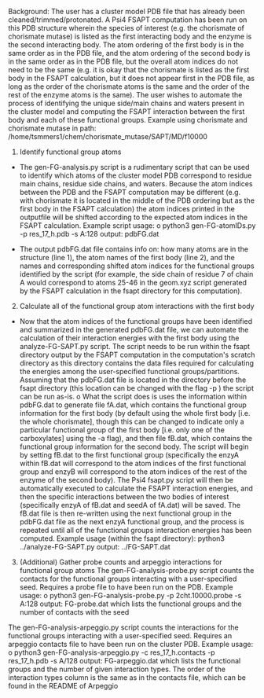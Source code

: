 Background: The user has a cluster model PDB file that has already been 
cleaned/trimmed/protonated. A Psi4 FSAPT computation has been run on this 
PDB structure wherein the species of interest (e.g. the chorismate of 
chorismate mutase) is listed as the first interacting body and the enzyme
is the second interacting body. The atom ordering of the first body is 
in the same order as in the PDB file, and the atom ordering of the second 
body is in the same order as in the PDB file, but the overall atom 
indices do not need to be the same (e.g. it is okay that the chorismate 
is listed as the first body in the FSAPT calculation, but it does not 
appear first in the PDB file, as long as the order of the chorismate 
atoms is the same and the order of the rest of the enzyme atoms is the 
same). The user wishes to automate the process of identifying the unique 
side/main chains and waters present in the cluster model and computing 
the FSAPT interaction between the first body and each of these functional 
groups.
Example using chorismate and chorismate mutase in path: /home/tsmmers1/chem/chorismate_mutase/SAPT/MD/f10000

1) Identify functional group atoms
-	The gen-FG-analysis.py script is a rudimentary script that can be used 
to identify which atoms of the cluster model PDB correspond to residue main 
chains, residue side chains, and waters. Because the atom indices between 
the PDB and the FSAPT computation may be different (e.g. with chorismate 
it is located in the middle of the PDB ordering but as the first body in 
the FSAPT calculation) the atom indices printed in the outputfile will be 
shifted according to the expected atom indices in the FSAPT calculation. 
Example script usage:
o	python3 gen-FG-atomIDs.py -p res_17_h.pdb -s A:128
	output: pdbFG.dat

-	The output pdbFG.dat file contains info on: how many atoms are in 
the structure (line 1), the atom names of the first body (line 2), and the 
names and corresponding shifted atom indices for the functional groups 
identified by the script (for example, the side chain of residue 7 of 
chain A would correspond to atoms 25-46 in the geom.xyz script generated 
by the FSAPT calculation in the fsapt directory for this computation).

2) Calculate all of the functional group atom interactions with the first body
-	Now that the atom indices of the functional groups have been 
identified and summarized in the generated pdbFG.dat file, we can 
automate the calculation of their interaction energies with the 
first body using the analyze-FG-SAPT.py script. The script needs 
to be run within the fsapt directory output by the FSAPT computation 
in the computation's scratch directory as this directory contains the 
data files required for calculating the energies among the user-specified 
functional groups/partitions. Assuming that the pdbFG.dat file is located 
in the directory before the fsapt directory (this location can be changed 
with the flag -p ) the script can be run as-is. 
o	What the script does is uses the information within pdbFG.dat to 
generate file fA.dat, which contains the functional group information for 
the first body (by default using the whole first body [i.e. the whole 
chorismate], though this can be changed to indicate only a particular 
functional group of the first body [i.e. only one of the carboxylates] 
using the -a flag), and then file fB.dat, which contains the functional 
group information for the second body. The script will begin by setting 
fB.dat to the first functional group (specifically the enzyA within 
fB.dat will correspond to the atom indices of the first functional group 
and enzyB will correspond to the atom indices of the rest of the enzyme 
of the second body). The Psi4 fsapt.py script will then be automatically 
executed to calculate the FSAPT interaction energies, and then the 
specific interactions between the two bodies of interest (specifically 
enzyA of fB.dat and seedA of fA.dat) will be saved. The fB.dat file is 
then re-written using the next functional group in the pdbFG.dat file 
as the next enzyA functional group, and the process is repeated until 
all of the functional groups interaction energies has been computed. 
Example usage (within the fsapt directory):
	python3 ../analyze-FG-SAPT.py
	output: ../FG-SAPT.dat

3) (Additional) Gather probe counts and arpeggio interactions for functional group atoms
The gen-FG-analysis-probe.py script counts the contacts for 
the functional groups interacting with a user-specified seed. Requires 
a probe file to have been run on the PDB. 
Example usage:
o	python3 gen-FG-analysis-probe.py -p 2cht.10000.probe -s A:128
	output: FG-probe.dat which lists the functional groups and the number of contacts with the seed

The gen-FG-analysis-arpeggio.py script counts the interactions for 
the functional groups interacting with a user-specified seed. 
Requires an arpeggio contacts file to have been run on the cluster PDB. 
Example usage:
o	python3 gen-FG-analysis-arpeggio.py -c res_17_h.contacts -p res_17_h.pdb -s A/128
	output: FG-arpeggio.dat which lists the functional groups and the 
	number of given interaction types. The order of the interaction 
	types column is the same as in the contacts file, which can be found in the README of Arpeggio

